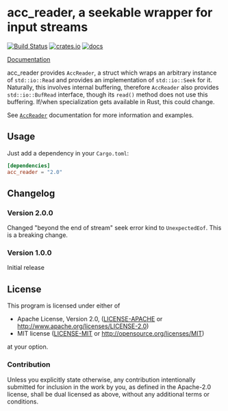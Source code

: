 acc_reader, a seekable wrapper for input streams
================================================

[![Build Status][actions]](https://github.com/netvl/acc_reader/actions?query=workflow%3ACI)
[![crates.io][crates]](https://crates.io/crates/acc_reader)
[![docs][docs]](https://docs.rs/acc_reader)

  [actions]: https://img.shields.io/github/workflow/status/netvl/acc_reader/CI/master?style=flat-square
  [crates]: https://img.shields.io/crates/v/acc_reader.svg?style=flat-square
  [docs]: https://img.shields.io/badge/docs-latest%20release-6495ed.svg?style=flat-square

[Documentation](http://docs.rs/acc_reader)

acc_reader provides `AccReader`, a struct which wraps an arbitrary instance of `std::io::Read`
and provides an implementation of `std::io::Seek` for it. Naturally, this involves internal
buffering, therefore `AccReader` also provides `std::io::BufRead` interface, though its `read()`
method does not use this buffering. If/when specialization gets available in Rust, this could
change.

See [`AccReader`](http://docs.rs/acc_reader/struct.AccReader.html) documentation
for more information and examples.

## Usage

Just add a dependency in your `Cargo.toml`:

```toml
[dependencies]
acc_reader = "2.0"
```

## Changelog

### Version 2.0.0

Changed "beyond the end of stream" seek error kind to `UnexpectedEof`. This is a breaking
change.

### Version 1.0.0

Initial release

## License

This program is licensed under either of

 * Apache License, Version 2.0, ([LICENSE-APACHE](LICENSE-APACHE) or http://www.apache.org/licenses/LICENSE-2.0)
 * MIT license ([LICENSE-MIT](LICENSE-MIT) or http://opensource.org/licenses/MIT)

at your option.

### Contribution

Unless you explicitly state otherwise, any contribution intentionally submitted
for inclusion in the work by you, as defined in the Apache-2.0 license, shall be dual licensed 
as above, without any additional terms or conditions.
